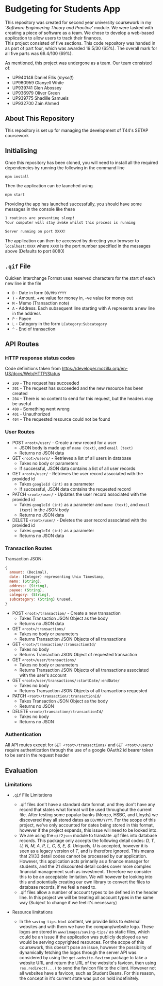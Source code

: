 # Budgeting for Students App

This repository was created for second year university coursework in my *'Software Engineering Theory and Practice'* module. We were tasked with creating a piece of software as a team. We chose to develop a web-based application to allow users to track their finances.\
This project consisted of five sections. This code repository was handed in as part of part four, which was awarded 19.5/30 (65%). The overall mark for all five parts was 69.4/100 (69%).

As mentioned, this project was undergone as a team. Our team consisted of:
- UP940148 Daniel Ellis (*myself*)
- UP960959 Glanyell White
- UP939741 Glen Abossey
- UP936979 Oliver Green
- UP939775 Shadille Samuels
- UP932700 Zain Ahmed

## About This Repository
This repository is set up for managing the development of T44's SETAP coursework

## Initialising
Once this repository has been cloned, you will need to install all the required dependencies by running the following in the command line

```cmd
npm install
```

Then the application can be launched using
```cmd
npm start
```

Providing the app has launched successfully, you should have some messages in the console like these
```cmd
1 routines are preventing sleep!
Your computer will stay awake whilst this process is running

Server running on port XXXX!
```
The application can then be accessed by directing your browser to `localhost:XXXX` where `XXXX` is the port number specified in the messages above (Defaults to port 8080)

## `.qif` File

Quicken Interchange Format uses reserved characters for the start of each new line in the file

- `D` - Date in form `DD/MM/YYYY`
- `T` - Amount. +ve value for money in, -ve value for money out
- `M` - Memo (Transaction note)
- `A` - Address. Each subsequent line starting with A represents a new line in the address
- `P` - Payee
- `L` - Category in the form `LCategory:Subcategory`
- `^` - End of transaction

## API Routes

### HTTP response status codes

Code definitions taken from https://developer.mozilla.org/en-US/docs/Web/HTTP/Status

- `200` - The request has succeeded
- `201` - The request has succeeded and the new resource has been created
- `204` - There is no content to send for this request, but the headers may be useful
- `400` - Something went wrong
- `401` - Unauthorized
- `404` - The requested resource could not be found

### User Routes

- POST `<root>/user/` - Create a new record for a user
  - JSON body is made up of `name (text)`, and `email (text)`
  - Returns no JSON data
- GET `<root>/users/` - Retrieves a list of all users in database
  - Takes no body or parameters
  - If successful, JSON data contains a list of all user records
- GET `<root>/user/` - Retrieves the user record associated with the provided id
  - Takes `googleId (int)` as a parameter
  - If successful, JSON data contains the requested record
- PATCH `<root>/user/` - Updates the user record associated with the provided id
  - Takes `googleId (int)` as a parameter and `name (text)`, and `email (text)` in the JSON body
  - Returns no JSON data
- DELETE `<root>/user/` - Deletes the user record associated with the provided id
  - Takes `googleId (int)` as a parameter
  - Returns no JSON data

### Transaction Routes

Transaction JSON:
```js
{
  amount: (Decimal),
  date: (Integer) representing Unix Timestamp,
  memo: (String),
  address: (String),
  payee: (String),
  category: (String),
  subcategory: (String) Unused,
}
```

- POST `<root>/transaction/` - Create a new transaction
  - Takes Transaction JSON Object as the body
  - Returns no JSON data
- GET `<root>/transactions/`
  - Takes no body or parameters
  - Returns Transaction JSON Objects of all transactions
- GET `<root>/transaction/:transactionId/`
  - Takes no body
  - Returns Transaction JSON Object of requested transaction
- GET `<root>/user/transactions/`
  - Takes no body or parameters
  - Returns Transaction JSON Objects of all transactions associated with the user's account
- GET `<root>/user/transactions/:startDate/:endDate/`
  - Takes no body
  - Returns Transaction JSON Objects of all transactions requested
- PATCH `<root>/transaction/:transactionId/`
  - Takes Transaction JSON Object as the body
  - Returns no JSON
- DELETE `<root>/transaction/:transactionId/`
  - Takes no body
  - Returns no JSON

### Authentication

All API routes except for `GET <root>/transactions/` and `GET <root>/users/` require authentication through the use of a google OAuth2 id bearer token to be sent in the request header

## Evaluation

### Limitations

- `.qif` File Limitations
  - .qif files don't have a standard date format, and they don't have any record that states what format will be used throughout the current file. After testing some popular banks (Monzo, HSBC, and Lloyds) we discovered they all stored dates as `DD/MM/YYYY`. For the scope of this project, we've only accounted for dates being stored in this format, however if the project expands, this issue will need to be looked into.
  - We are using the `qif2json` module to translate .qif files into database records. This package only accepts the following detail codes: _D, T, U, N, M, A, P, L, C, S, E, $_. Uniquely, _U_ is accepted, however it is seen as a legacy version of _T_, and is therefore ignored. This means that 21/33 detail codes cannot be processed by our application. However, this application acts primarily as a finance manager for students, and the 21 discounted detail codes cover more complex financial management such as investment. Therefore we consider this to be an acceptable limitation. We will however be looking into this and potentially creating our own library to convert the files to database records, if we feel a need to.
  - .qif files allow a number of account types to be defined in the header line. In this project we will be treating all account types in the same way (Subject to change if we feel it's necessary)


- Resource limitations
  - In the `saving-tips.html` content, we provide links to external websites and with them we have the company/website logo. These logos are stored in `www/images/saving-tips/` as static files, which could be an issue if the application was publicly deployed as we would be serving copyrighted resources. For the scope of this coursework, this doesn't pose an issue, however the possibility of dynamically fetching the logos through the server API was considered by using the `get-website-favicon` package to take a website URL and return the URL of the website's favicon, then using `res.redirect(...)` to send the favicon file to the client. However not all websites have a favicon, such as Student Beans. For this reason, the concept in it's current state was put on hold indefinitely.
